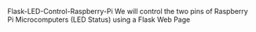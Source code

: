 Flask-LED-Control-Raspberry-Pi
We will control the two pins of Raspberry Pi Microcomputers (LED Status) using a Flask Web Page

